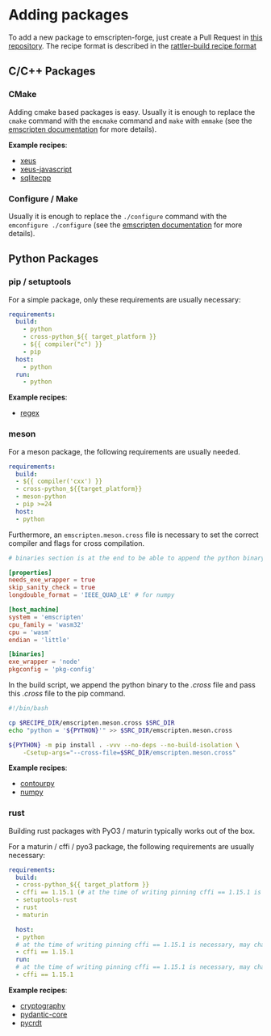 # Adding packages

To add a new package to emscripten-forge, just create a Pull Request in [this repository](https://github.com/emscripten-forge/recipes/pulls).
The recipe format is described in the [rattler-build recipe format](https://github.com/prefix-dev/rattler-build?tab=readme-ov-file#the-recipe-format)


## C/C++ Packages
### CMake

Adding cmake based packages is easy. Usually it is enough to replace the `cmake` command with the `emcmake` command and
`make` with `emmake` (see the [emscripten documentation](https://emscripten.org/docs/compiling/Building-Projects.html#integrating-with-a-build-system) for more details).

**Example recipes**:

* [xeus](https://github.com/emscripten-forge/recipes/tree/main/recipes/recipes_emscripten/xeus)
* [xeus-javascript](https://github.com/emscripten-forge/recipes/tree/main/recipes/recipes_emscripten/xeus-javascript)
* [sqlitecpp](https://github.com/emscripten-forge/recipes/tree/main/recipes/recipes_emscripten/sqlitecpp)

### Configure / Make

Usually it is enough to replace the `./configure` command with the `emconfigure ./configure` (see the [emscripten documentation](https://emscripten.org/docs/compiling/Building-Projects.html#integrating-with-a-build-system) for more details).


## Python Packages

### pip / setuptools

For a simple package, only these requirements are usually necessary:

```yaml
requirements:
  build:
    - python
    - cross-python_${{ target_platform }}
    - ${{ compiler("c") }}
    - pip
  host:
    - python
  run:
    - python
```

**Example recipes**:

* [regex](https://github.com/emscripten-forge/recipes/tree/main/recipes/recipes_emscripten/regex)


### meson

For a meson package, the following requirements are usually needed.

```yaml
requirements:
  build:
  - ${{ compiler('cxx') }}
  - cross-python_${{target_platform}}
  - meson-python
  - pip >=24
  host:
  - python
```
Furthermore, an `emscripten.meson.cross` file is necessary to set the correct compiler and flags for cross compilation.

```toml
# binaries section is at the end to be able to append the python binary.

[properties]
needs_exe_wrapper = true
skip_sanity_check = true
longdouble_format = 'IEEE_QUAD_LE' # for numpy

[host_machine]
system = 'emscripten'
cpu_family = 'wasm32'
cpu = 'wasm'
endian = 'little'

[binaries]
exe_wrapper = 'node'
pkgconfig = 'pkg-config'

```

In the build script, we append the python binary to the *.cross* file and pass this *.cross* file to the pip command.

```bash
#!/bin/bash

cp $RECIPE_DIR/emscripten.meson.cross $SRC_DIR
echo "python = '${PYTHON}'" >> $SRC_DIR/emscripten.meson.cross

${PYTHON} -m pip install . -vvv --no-deps --no-build-isolation \
    -Csetup-args="--cross-file=$SRC_DIR/emscripten.meson.cross"
```

**Example recipes**:

* [contourpy](https://github.com/emscripten-forge/recipes/tree/main/recipes/recipes_emscripten/contourpy)
* [numpy](https://github.com/emscripten-forge/recipes/tree/main/recipes/recipes_emscripten/numpy)

### rust

Building rust packages with PyO3 / maturin typically works out of the box.

For a maturin / cffi / pyo3 package, the following requirements are usually necessary:

```yaml
requirements:
  build:
  - cross-python_${{ target_platform }}
  - cffi == 1.15.1 (# at the time of writing pinning cffi == 1.15.1 is necessary, may change in the future)
  - setuptools-rust
  - rust
  - maturin

  host:
  - python
  # at the time of writing pinning cffi == 1.15.1 is necessary, may change in the future)
  - cffi == 1.15.1
  run:
  # at the time of writing pinning cffi == 1.15.1 is necessary, may change in the future)
  - cffi == 1.15.1
```

**Example recipes**:

* [cryptography](https://github.com/emscripten-forge/recipes/tree/main/recipes/recipes_emscripten/cryptography)
* [pydantic-core](https://github.com/emscripten-forge/recipes/tree/main/recipes/recipes_emscripten/cryptography)
* [pycrdt](https://github.com/emscripten-forge/recipes/tree/main/recipes/recipes_emscripten/pycrdt)
